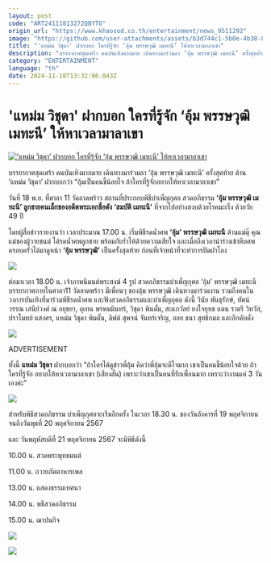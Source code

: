 ```yaml
---
layout: post
code: "ART24111813272QBYTO"
origin_url: "https://www.khaosod.co.th/entertainment/news_9511292"
image: "https://github.com/user-attachments/assets/b3d744c1-5b0e-4b38-8cb8-5d53dfd857fa"
title: "'แหม่ม วิชุดา' ฝากบอก ใครที่รู้จัก ‘อุ้ม พรรษวุฒิ เมทะนี’ ให้หาเวลามาลาเขา"
description: "บรรยากาศสุดเศร้า คนบันเทิงมากมาย เดินทางมาร่วมลา ‘อุ้ม พรรษวุฒิ เมทะนี’ ครั้งสุดท้าย ด้าน 'แหม่ม วิชุดา' ฝากบอกว่า “อุ้มเป็นคนขี้น้อยใจ  ถ้าใครที่รู้จักอยากให้หาเวลามาลาเขา\" "
category: "ENTERTAINMENT"
language: "th"
date: 2024-11-18T13:32:06.043Z
---
```


# 'แหม่ม วิชุดา' ฝากบอก ใครที่รู้จัก ‘อุ้ม พรรษวุฒิ เมทะนี’ ให้หาเวลามาลาเขา

[!['แหม่ม วิชุดา' ฝากบอก ใครที่รู้จัก ‘อุ้ม พรรษวุฒิ เมทะนี’ ให้หาเวลามาลาเขา](https://www.khaosod.co.th/wpapp/uploads/2024/11/3333333.jpg "'แหม่ม วิชุดา' ฝากบอก ใครที่รู้จัก ‘อุ้ม พรรษวุฒิ เมทะนี’ ให้หาเวลามาลาเขา")](https://www.khaosod.co.th/wpapp/uploads/2024/11/3333333.jpg)

บรรยากาศสุดเศร้า คนบันเทิงมากมาย เดินทางมาร่วมลา ‘อุ้ม พรรษวุฒิ เมทะนี’ ครั้งสุดท้าย ด้าน ‘แหม่ม วิชุดา’ ฝากบอกว่า “อุ้มเป็นคนขี้น้อยใจ ถ้าใครที่รู้จักอยากให้หาเวลามาลาเขา”

วันที่ 18 พ.ย. ที่ศาลา 11 วัดลาดพร้าว สถานที่ประกอบพิธีบำเพ็ญกุศล สวดอภิธรรม **‘อุ้ม พรรษวุฒิ เมทะนี’ ลูกชายคนเล็กของอดีตพระเอกชื่อดัง ‘สมบัติ เมทะนี’** ที่จากไปอย่างสงบด้วยโรคมะเร็ง ด้วยวัย 49 ปี

โดยผู้สื่อข่าวรายงานว่า เวลาประมาณ 17.00 น. เริ่มพิธีรดน้ำศพ **‘อุ้ม’ พรรษวุฒิ เมทะนี** ด้านแม่ตุ๊ คุณแม่ของผู้วายชนม์ ได้รดน้ำศพลูกชาย พร้อมกับร่ำไห้ด้วยความเสียใจ และเมื่อถึงเวลานำร่างเข้าหีบศพ ครอบครัวได้มาดูหน้า **‘อุ้ม พรรษวุฒิ’** เป็นครั้งสุดท้าย ก่อนที่เจ้าหน้าที่จะทำการปิดฝาโลง

![](https://www.khaosod.co.th/wpapp/uploads/2024/11/32123.png)

ต่อมาเวลา 18.00 น. เจ้าภาพนิมนต์พระสงฆ์ 4 รูป สวดอภิธรรมบำเพ็ญกุศล ‘อุ้ม’ พรรษวุฒิ เมทะนี บรรยากาศภายในศาลา11 วัดลาดพร้าว มีเพื่อนๆ ของอุ้ม พรรษวุฒิ เดินทางมาร่วมงาน รวมถึงคนในวงการบันเทิงที่มาร่วมพิธีรดน้ำศพ และฟังสวดอภิธรรมและบำเพ็ญกุศล ดังนี้ วินัย พันธุรักษ์, ทัศน์วรรณ เสนีย์วงศ์ ณ อยุธยา, อุเทน พรหมมินทร์, วิชุดา พินดั้ม, สะแกวัลย์ ยงใจยุทธ แตน ราตรี วิทวัส, ปราโมทย์ แสงศร, แหม่ม วิชุดา พิมดั้น, ลิฟต์ สุพจน์ จันทร์เจริญ, ออย ธนา สุทธิกมล และอีกคับคั่ง

![](https://www.khaosod.co.th/wpapp/uploads/2024/11/11.png)

ADVERTISEMENT

ทั้งนี้ **แหม่ม วิชุดา** ฝากบอกว่า “ถ้าใครได้ดูข่าวพี่อุ้ม คิดว่าพี่อุ้มจะดีใจมาก เขาเป็นคนขี้น้อยใจด้วย ถ้าใครที่รู้จัก อยากให้หาเวลามาลาเขา (เสียงสั่น) เพราะว่าเขาเป็นคนที่รักเพื่อนมาก เพราะว่างานแค่ 3 วันเองค่ะ”

![](https://www.khaosod.co.th/wpapp/uploads/2024/11/222.png)

สำหรับพิธีสวดอภิธรรม บำเพ็ญกุศลจะเริ่มอีกครั้ง ในเวลา 18.30 น. ของวันอังคารที่ 19 พฤศจิกายน จนถึงวันพุธที่ 20 พฤศจิกายน 2567

และ วันพฤหัสบดีที่ 21 พฤศจิกายน 2567 จะมีพิธีดังนี้

10.00 น. สวดพระพุทธมนต์

11.00 น. ถวายภัตตาหารเพล

13.00 น. แสดงธรรมเทศนา

14.00 น. พธีสวดอภิธรรม

15.00 น. ฌาปนกิจ

![](https://www.khaosod.co.th/wpapp/uploads/2024/11/789.png)

![](https://www.khaosod.co.th/wpapp/uploads/2024/11/3256.png)